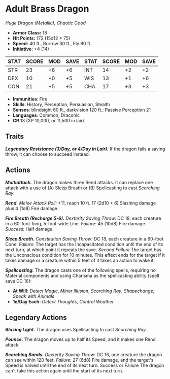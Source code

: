 # Adult Brass Dragon

*Huge Dragon (Metallic), Chaotic Good*

- **Armor Class:** 18
- **Hit Points:** 172 (15d12 + 75)
- **Speed:** 40 ft., Burrow 30 ft., Fly 80 ft.
- **Initiative**: +4 (14)

|STAT|SCORE|MOD|SAVE|STAT|SCORE|MOD|SAVE|
| --- | --- | --- | ---- |---| --- | --- | ---- |
| STR | 23 | +6 | +6 | INT | 14 | +2 | +2 |
| DEX | 10 | +0 | +5 | WIS | 13 | +1 | +6 |
| CON | 21 | +5 | +5 | CHA | 17 | +3 | +3 |

- **Immunities**: Fire
- **Skills**: History, Perception, Persuasion, Stealth
- **Senses**: blindsight 60 ft., darkvision 120 ft.; Passive Perception 21
- **Languages**: Common, Draconic
- **CR** 13 (XP 10,000, or 11,500 in lair)

## Traits

***Legendary Resistance (3/Day, or 4/Day in Lair).*** If the dragon fails a saving throw, it can choose to succeed instead.


## Actions

***Multiattack.*** The dragon makes three Rend attacks. It can replace one attack with a use of (A) Sleep Breath or (B) Spellcasting to cast *Scorching Ray*.

***Rend.*** *Melee Attack Roll:* +11, reach 10 ft. 17 (2d10 + 6) Slashing damage plus 4 (1d8) Fire damage.

***Fire Breath (Recharge 5-6).*** *Dexterity Saving Throw*: DC 18, each creature in a 60-foot-long, 5-foot-wide Line. *Failure:*  45 (10d8) Fire damage. *Success:*  Half damage.

***Sleep Breath.*** *Constitution Saving Throw*: DC 18, each creature in a 60-foot Cone. *Failure:*  The target has the Incapacitated condition until the end of its next turn, at which point it repeats the save. *Second Failure* The target has the Unconscious condition for 10 minutes. This effect ends for the target if it takes damage or a creature within 5 feet of it takes an action to wake it.

***Spellcasting.*** The dragon casts one of the following spells, requiring no Material components and using Charisma as the spellcasting ability (spell save DC 16):

- **At Will:** *Detect Magic*, *Minor Illusion*, *Scorching Ray*, *Shapechange*, *Speak with Animals*
- **1e/Day Each:** *Detect Thoughts*, *Control Weather*

## Legendary Actions

***Blazing Light.*** The dragon uses Spellcasting to cast *Scorching Ray*.

***Pounce.*** The dragon moves up to half its Speed, and it makes one Rend attack.

***Scorching Sands.*** *Dexterity Saving Throw*: DC 16, one creature the dragon can see within 120 feet. *Failure:*  27 (6d8) Fire damage, and the target's Speed is halved until the end of its next turn. Success or Failure The dragon can't take this action again until the start of its next turn.

